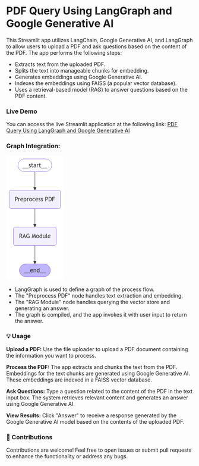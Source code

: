 # PDF Query Using LangGraph and Google Generative AI
This Streamlit app utilizes LangChain, Google Generative AI, and LangGraph to allow users to upload a PDF and ask questions based on the content of the PDF. The app performs the following steps:
- Extracts text from the uploaded PDF.
- Splits the text into manageable chunks for embedding.
- Generates embeddings using Google Generative AI.
- Indexes the embeddings using FAISS (a popular vector database).
- Uses a retrieval-based model (RAG) to answer questions based on the PDF content.

### Live Demo
You can access the live Streamlit application at the following link: [PDF Query Using LangGraph and Google Generative AI](https://ragmodels-langgraph-pdfquery.streamlit.app/)

### Graph Integration:

![alt text](graph-1.png)

- LangGraph is used to define a graph of the process flow.
- The "Preprocess PDF" node handles text extraction and embedding.
- The "RAG Module" node handles querying the vector store and generating an answer.
- The graph is compiled, and the app invokes it with user input to return the answer.

### 💡 Usage
**Upload a PDF:**
Use the file uploader to upload a PDF document containing the information you want to process.

**Process the PDF:**
The app extracts and chunks the text from the PDF.
Embeddings for the text chunks are generated using Google Generative AI.
These embeddings are indexed in a FAISS vector database.

**Ask Questions:**
Type a question related to the content of the PDF in the text input box.
The system retrieves relevant content and generates an answer using Google Generative AI.

**View Results:**
Click "Answer" to receive a response generated by the Google Generative AI model based on the contents of the uploaded PDF.

### 🤝 Contributions
Contributions are welcome! Feel free to open issues or submit pull requests to enhance the functionality or address any bugs.
